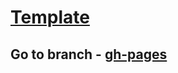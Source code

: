 # [Template](https://github.com/billcastillo/Template/tree/gh-pages)
## Go to branch - [gh-pages](https://github.com/billcastillo/Template/tree/gh-pages)
